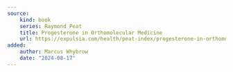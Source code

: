 ```yaml
---
source:
    kind: book
    series: Raymond Peat
    title: Progesterone in Orthomolecular Medicine
    url: https://expulsia.com/health/peat-index/progesterone-in-orthomolecular-medicine-ray-peat.pdf
added:
    author: Marcus Whybrow
    date: "2024-08-17"
---
```

